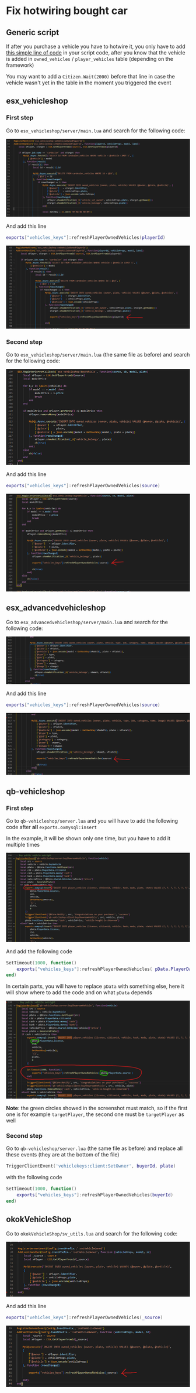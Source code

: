 # Fix hotwiring bought car

## Generic script
If after you purchase a vehicle you have to hotwire it, you only have to add [this simple line of code](client/refreshMineOwnedVehicles.md) in your script code, after you know that the vehicle is added in `owned_vehicles` / `player_vehicles` table (depending on the framework)

You may want to add a `Citizen.Wait(2000)` before that line in case the vehicle wasn't yet in the table in the moment you triggered the event

## esx_vehicleshop

### First step

Go to `esx_vehicleshop/server/main.lua` and search for the following code:

![esx_vehicleshop before](images_dealership_scripts/esx_vehicleshop_setVehicleOwnedPlayerId_before.png)

And add this line 
```lua
exports["vehicles_keys"]:refreshPlayerOwnedVehicles(playerId)
```

![esx_vehicleshop before](images_dealership_scripts/esx_vehicleshop_setVehicleOwnedPlayerId_after.png)

### Second step

Go to `esx_vehicleshop/server/main.lua` (the same file as before) and search for the following code:

![esx_vehicleshop before](images_dealership_scripts/esx_vehicleshop_buyVehicle_before.png)

And add this line 
```lua
exports["vehicles_keys"]:refreshPlayerOwnedVehicles(source)
```

![esx_vehicleshop before](images_dealership_scripts/esx_vehicleshop_buyVehicle_after.png)

## esx_advancedvehicleshop
Go to `esx_advancedvehicleshop/server/main.lua` and search for the following code:

![esx_advancedvehicleshop before](images_dealership_scripts/esx_advancedvehicleshop_before.png)

And add this line 
```lua
exports["vehicles_keys"]:refreshPlayerOwnedVehicles(source)
```


![esx_advancedvehicleshop after](images_dealership_scripts/esx_advancedvehicleshop_after.png)

## qb-vehicleshop

### First step

Go to `qb-vehicleshop/server.lua` and you will have to add the following code after **all** `exports.oxmysql:insert` 

In the example, it will be shown only one time, but you have to add it multiple times

![qb-vehicleshop before](images_dealership_scripts/qb-vehicleshop_before.png)

And add the following code

```lua
SetTimeout(1000, function() 
    exports["vehicles_keys"]:refreshPlayerOwnedVehicles( pData.PlayerData.source )
end)
```

In certain parts, you will have to replace `pData` with something else, here it will show where to add the code and on what `pData` depends

![qb-vehicleshop after](images_dealership_scripts/qb-vehicleshop_after.png)

**Note**: the green circles showed in the screenshot must match, so if the first one is for example `targetPlayer`, the second one must be `targetPlayer` as well

### Second step

Go to `qb-vehicleshop/server.lua` (the same file as before) and replace all these events (they are at the bottom of the file)
```lua
TriggerClientEvent('vehiclekeys:client:SetOwner', buyerId, plate)
``` 

with the following code

```lua
SetTimeout(1000, function() 
    exports["vehicles_keys"]:refreshPlayerOwnedVehicles(buyerId)
end)
```


## okokVehicleShop

Go to `okokVehicleShop/sv_utils.lua` and search for the following code:

![okokVehicleShop before](images_dealership_scripts/okokVehicleShop_before.png)

And add this line 
```lua
exports["vehicles_keys"]:refreshPlayerOwnedVehicles(_source)
```

![okokVehicleShop before](images_dealership_scripts/okokVehicleShop_after.png)
